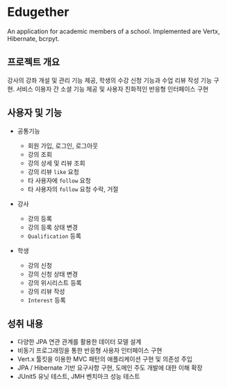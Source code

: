 # Edugether
An application for academic members of a school. Implemented are Vertx, Hibernate, bcrpyt.

## 프로젝트 개요 
 강사의 강좌 개설 및 관리 기능 제공, 학생의 수강 신청 기능과 수업 리뷰  작성 기능 구현. 서비스 이용자 간 소셜 기능 제공 및 사용자 친화적인 반응형 인터페이스 구현 


## 사용자 및 기능  

- 공통기능

  - 회원 가입, 로그인, 로그아웃 
  - 강의 조회 
  - 강의 상세 및 리뷰 조회
  - 강의 리뷰 `like` 요청
  - 타 사용자에 `follow` 요청
  - 타 사용자의 `follow` 요청 수락, 거절 

- 강사

  - 강의 등록 
  - 강의 등록 상태 변경 
  - `Qualification` 등록 

- 학생 

  - 강의 신청 
  - 강의 신청 상태 변경
  - 강의 위시리스트 등록 
  - 강의 리뷰 작성 
  - `Interest` 등록 

## 성취 내용 

- 다양한 JPA 연관 관계를 활용한 데이터 모델 설계 
- 비동기 프로그래밍을 통한 반응형 사용자 인터페이스 구현
- Vert.x 툴킷을 이용한 MVC 패턴의 애플리케이션 구현 및 의존성 주입  
- JPA / Hibernate 기반 요구사항 구현, 도메인 주도 개발에 대한 이해 확장  
- JUnit5 유닛 테스트, JMH 벤치마크 성능 테스트 